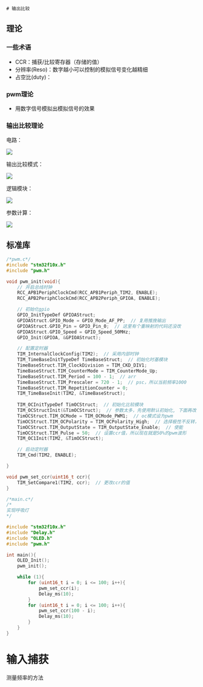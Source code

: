 	# 输出比较

## 理论

### 一些术语

- CCR：捕获/比较寄存器（存储的值）
- 分辨率(Reso)：数字越小可以控制的模拟信号变化越精细
- 占空比(duty)：

### pwm理论

- 用数字信号模拟出模拟信号的效果

### 输出比较理论

电路：

![](D:\notes\《b站-stm32入门教程》\pic\oc1.png)

输出比较模式：

![](D:\notes\《b站-stm32入门教程》\pic\oc2.png)

逻辑模块：

![](D:\notes\《b站-stm32入门教程》\pic\oc3.png)

参数计算：

![](D:\notes\《b站-stm32入门教程》\pic\oc4.png)

## 标准库

```c
/*pwm.c*/
#include "stm32f10x.h"
#include "pwm.h"

void pwm_init(void){
    // 开启总线时钟
    RCC_APB1PeriphClockCmd(RCC_APB1Periph_TIM2, ENABLE);
    RCC_APB2PeriphClockCmd(RCC_APB2Periph_GPIOA, ENABLE);

    // 初始化gpio
    GPIO_InitTypeDef GPIOAStruct;
    GPIOAStruct.GPIO_Mode = GPIO_Mode_AF_PP;  // 复用推挽输出
    GPIOAStruct.GPIO_Pin = GPIO_Pin_0;  // 这里有个重映射的代码还没改
    GPIOAStruct.GPIO_Speed = GPIO_Speed_50MHz;
    GPIO_Init(GPIOA, &GPIOAStruct);

    // 配置定时器
    TIM_InternalClockConfig(TIM2);  // 采用内部时钟
    TIM_TimeBaseInitTypeDef TimeBaseStruct;  // 初始化时基模块
    TimeBaseStruct.TIM_ClockDivision = TIM_CKD_DIV1;
    TimeBaseStruct.TIM_CounterMode = TIM_CounterMode_Up;
    TimeBaseStruct.TIM_Period = 100 - 1;  // arr
    TimeBaseStruct.TIM_Prescaler = 720 - 1;  // psc，所以当前频率1000
    TimeBaseStruct.TIM_RepetitionCounter = 0;
    TIM_TimeBaseInit(TIM2, &TimeBaseStruct);
    
    TIM_OCInitTypeDef TimOCStruct;  // 初始化比较模块
    TIM_OCStructInit(&TimOCStruct);  // 参数太多，先使用默认初始化, 下面再改参数值, 参数值的设置见理论部分
    TimOCStruct.TIM_OCMode = TIM_OCMode_PWM1;  // oc模式设为pwm
    TimOCStruct.TIM_OCPolarity = TIM_OCPolarity_High;  // 选择极性不反转，ref输出啥就是啥
    TimOCStruct.TIM_OutputState = TIM_OutputState_Enable;  // 使能
    TimOCStruct.TIM_Pulse = 50;  // 设置ccr值，所以现在就是50%的pwm波形
    TIM_OC1Init(TIM2, &TimOCStruct);

    // 启动定时器
    TIM_Cmd(TIM2, ENABLE);

}

void pwm_set_ccr(uint16_t ccr){
    TIM_SetCompare1(TIM2, ccr);  // 更改ccr的值
}

/*main.c*/
/*
实现呼吸灯
*/

#include "stm32f10x.h"
#include "Delay.h"
#include "OLED.h"
#include "pwm.h"

int main(){
    OLED_Init();
    pwm_init();

    while (1){
        for (uint16_t i = 0; i <= 100; i++){
            pwm_set_ccr(i);
            Delay_ms(10);
        }
        for (uint16_t i = 0; i <= 100; i++){
            pwm_set_ccr(100 - i);
            Delay_ms(10);
        }
    }
}
```



# 输入捕获

测量频率的方法